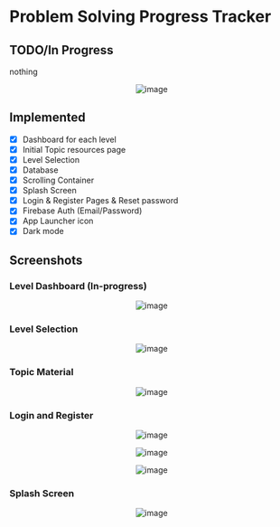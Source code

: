# Problem Solving Progress Tracker

## TODO/In Progress
nothing

<div align="center">

![image](https://github.com/EbrahemMordy/Flutter-Project/assets/73834838/a9e7d98d-d3bc-45e6-af17-56469adebd2f)

</div>


## Implemented

- [x] Dashboard for each level
- [x] Initial Topic resources page
- [x] Level Selection
- [x] Database
- [x] Scrolling Container
- [x] Splash Screen
- [x] Login & Register Pages & Reset password
- [x] Firebase Auth (Email/Password)
- [x] App Launcher icon
- [x] Dark mode

## Screenshots

### Level Dashboard (In-progress)

<div align="center">

![image](https://github.com/EbrahemMordy/Flutter-Project/assets/73834838/cc60ee2b-7cd0-4b9e-9ef0-683985599b7d)

</div>

### Level Selection

<div align="center">

![image](https://github.com/EbrahemMordy/Flutter-Project/assets/73834838/8b1aeec2-7821-48a1-83e0-907f3ed3b88a)

</div>

### Topic Material

<div align="center">

![image](https://github.com/EbrahemMordy/Flutter-Project/assets/73834838/6cb838cd-f837-4fcd-b456-aa383062a17d)

</div>

### Login and Register

<div align="center">

![image](https://github.com/EbrahemMordy/Flutter-Project/assets/73834838/29beaa9a-3939-4696-af58-e6caecff2ad4)

![image](https://github.com/EbrahemMordy/Flutter-Project/assets/73834838/15aba482-273e-4977-970c-80319bfc95b4)

![image](https://github.com/EbrahemMordy/Flutter-Project/assets/73834838/b0a3201a-a662-4cca-8440-71a87028b164)

</div>

### Splash Screen

<div align="center">

![image](https://github.com/EbrahemMordy/Flutter-Project/assets/73834838/e495eae8-1b00-44a0-a23a-9c1348e5f599)

</div>
